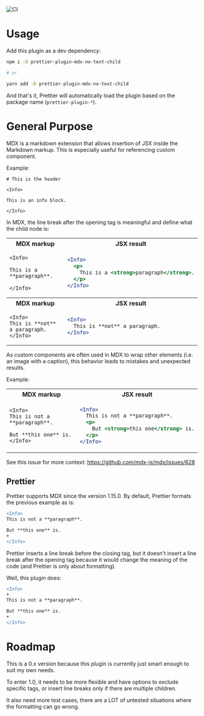 ![CI](https://github.com/ncuillery/prettier-plugin-mdx-no-text-child/workflows/CI/badge.svg?branch=master)

# Usage

Add this plugin as a dev dependency:

```bash
npm i -D prettier-plugin-mdx-no-text-child

# or

yarn add -D prettier-plugin-mdx-no-text-child
```

And that's it, Prettier will automatically load the plugin based on the package name (`prettier-plugin-*`).

# General Purpose

MDX is a markdown extension that allows insertion of JSX inside the Markdown markup. This is especially useful for referencing custom component.

Example:

```mdx
# This is the header

<Info>

This is an info block.

</Info>
```

In MDX, the line break after the opening tag is meaningful and define what the child node is:

<table>
<tbody>
<tr><th>MDX markup</th><th>JSX result</th></tr>
<tr>
<td>
        
```mdx
<Info>

This is a **paragraph**.

</Info>
```

</td>
<td>
        
```jsx
<Info>
  <p>
    This is a <strong>paragraph</strong>.
  </p>
</Info>
```

</td>
</tr>
<tr><th>MDX markup</th><th>JSX result</th></tr>
<tr>
<td>
        
```mdx
<Info>
This is **not** a paragraph.
</Info>
```

</td>
<td>
        
```jsx
<Info>
  This is **not** a paragraph.
</Info>
```

</td>
</tr>
</tbody>
</table>

As custom components are often used in MDX to wrap other elements (i.e. an image with a caption), this behavior leads to mistakes and unexpected results.

Example:

<table>
<tbody>
<tr><th>MDX markup</th><th>JSX result</th></tr>
<tr>
<td>
        
```mdx
<Info>
This is not a **paragraph**.

But **this one** is.
</Info>

````

</td>
<td>

```jsx
<Info>
  This is not a **paragraph**.
  <p>
    But <strong>this one</strong> is.
  </p>
</Info>
````

</td>
</tr>
</tbody>
</table>

See this issue for more context: https://github.com/mdx-js/mdx/issues/628

## Prettier

Prettier supports MDX since the version 1.15.0. By default, Prettier formats the previous example as is:

```diff
<Info>
This is not a **paragraph**.

But **this one** is.
+
</Info>
```

Prettier inserts a line break before the closing tag, but it doesn't insert a line break after the opening tag because it would change the meaning of the code (and Prettier is only about formatting).

Well, this plugin does:

```diff
<Info>
+
This is not a **paragraph**.

But **this one** is.
+
</Info>
```

# Roadmap

This is a 0.x version because this plugin is currently just smart enough to suit my own needs.

To enter 1.0, it needs to be more flexible and have options to exclude specific tags, or insert line breaks only if there are multiple children.

It also need more test cases, there are a LOT of untested situations where the formatting can go wrong.
